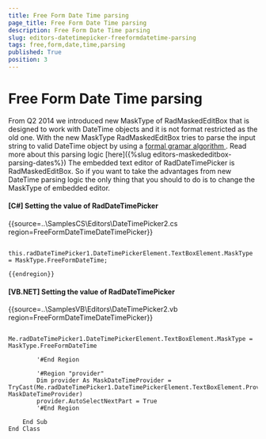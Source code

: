 ```yaml
---
title: Free Form Date Time parsing
page_title: Free Form Date Time parsing
description: Free Form Date Time parsing
slug: editors-datetimepicker-freeformdatetime-parsing
tags: free,form,date,time,parsing
published: True
position: 3
---
```


# Free Form Date Time parsing



From Q2 2014 we introduced new MaskType of RadMaskedEditBox that is designed to work with DateTime objects and it is not format
				restricted as the old one.  With the new MaskType RadMaskedEditBox tries to parse the input string to valid DateTime
				object by using a [
						formal gramar algorithm
					](
						http://blogs.telerik.com/aspnet-ajax/posts/07-04-20/radinput-2-0-and-date-parsing-where-compiler-theory-meets-user-needs.aspx
					). Read more about this parsing logic [here]({%slug editors-maskededitbox-parsing-dates%})
				The embedded text editor of RadDateTimePicker is RadMaskedEditBox. So if you want to take the advantages from new DateTime parsing
				logic the only thing that you should to do is to change the MaskType of embedded editor.
			

#### __[C#] Setting the value of RadDateTimePicker__

{{source=..\SamplesCS\Editors\DateTimePicker2.cs region=FreeFormDateTimeDateTimePicker}}
	
	            this.radDateTimePicker1.DateTimePickerElement.TextBoxElement.MaskType = MaskType.FreeFormDateTime;
	
	{{endregion}}



#### __[VB.NET] Setting the value of RadDateTimePicker__

{{source=..\SamplesVB\Editors\DateTimePicker2.vb region=FreeFormDateTimeDateTimePicker}}
	
	        Me.radDateTimePicker1.DateTimePickerElement.TextBoxElement.MaskType = MaskType.FreeFormDateTime
	
	        '#End Region
	
	        '#Region "provider"
	        Dim provider As MaskDateTimeProvider = TryCast(Me.radDateTimePicker1.DateTimePickerElement.TextBoxElement.Provider, MaskDateTimeProvider)
	        provider.AutoSelectNextPart = True
	        '#End Region
	
	    End Sub
	End Class



## 
